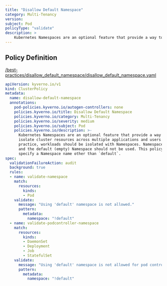 ```yaml
---
title: "Disallow Default Namespace"
category: Multi-Tenancy
version: 
subject: Pod
policyType: "validate"
description: >
    Kubernetes Namespaces are an optional feature that provide a way to segment and isolate cluster resources across multiple applications and users. As a best practice, workloads should be isolated with Namespaces. Namespaces should be required and the default (empty) Namespace should not be used. This policy validates that Pods specify a Namespace name other than `default`.
---
```


## Policy Definition
<a href="https://github.com/JimBugwadia/kyverno-policies/raw/fix_annotations//best-practices/disallow_default_namespace/disallow_default_namespace.yaml" target="-blank">/best-practices/disallow_default_namespace/disallow_default_namespace.yaml</a>

```yaml
apiVersion: kyverno.io/v1
kind: ClusterPolicy
metadata:
  name: disallow-default-namespace
  annotations:
    pod-policies.kyverno.io/autogen-controllers: none
    policies.kyverno.io/title: Disallow Default Namespace
    policies.kyverno.io/category: Multi-Tenancy
    policies.kyverno.io/severity: medium
    policies.kyverno.io/subject: Pod
    policies.kyverno.io/description: >-
      Kubernetes Namespaces are an optional feature that provide a way to segment and
      isolate cluster resources across multiple applications and users. As a best
      practice, workloads should be isolated with Namespaces. Namespaces should be required
      and the default (empty) Namespace should not be used. This policy validates that Pods
      specify a Namespace name other than `default`.
spec:
  validationFailureAction: audit
  background: true
  rules:
  - name: validate-namespace
    match:
      resources:
        kinds:
        - Pod
    validate:
      message: "Using 'default' namespace is not allowed."
      pattern:
        metadata:
          namespace: "!default"
  - name: validate-podcontroller-namespace
    match:
      resources:
        kinds:
        - DaemonSet
        - Deployment
        - Job
        - StatefulSet
    validate:
      message: "Using 'default' namespace is not allowed for pod controllers."
      pattern:
        metadata:
          namespace: "!default"
```
